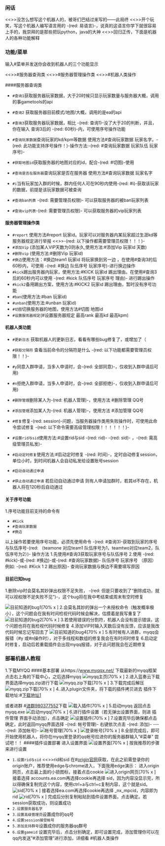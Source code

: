 ### 闲话

<<>>没怎么想写这个机器人的，被哥们巴结过来写的——此局终
<<>>开个玩笑，写这个机器人编写语言用的 -(red: 易语言)-，说真的这语言你学下就很容易上手的，我崇拜的是那些把玩python，java的大神
<<>>回归正传，下面是机器人的各种功能解释

### 功能/菜单
输入#菜单并发送你会收到机器人的三个功能显示
> 
<<>>#服务器查询类
<<>>#服务器管理操作类
<<>>#机器人类操作

####服务器查询类

* `#查询1`获取服务器玩家数据，大于20时候只显示玩家数量与服务器大概，调用的事gametools的api
* `#查询2` 获取服务器目前模式/地图/大概，调用的是ea的api
* `#查询3`获取服务器玩家数据，相比 -(red: 查询1)-没了大于20的判断，并且，你在输入 查询3后的 -(red: 60秒)-内，可使用序号操作功能
* `#查询玩家数据`查询玩家的kd/kpm等数据 使用方法#查询玩家数据 玩家名字。-(red: 此功能支持序号操作！)-操作方法:-(red: #查询玩家数据 玩家队伍 玩家序号)-
* `#获取地图id`获取服务器的地图对应的id，配合-(red: #切图)-使用

* `#查询是否在服务器`查询玩家是否在服务器 使用方法#查询玩家数据 玩家名字
* `#i`当有玩家加入群的时候，群内任何人可在90秒内使用-(red: #i)-获取该玩家的数据，前提是该玩家数据可被查询
* `#查询ban列表` -(red: 需要管理员权限)- 可以获取服务器的被ban玩家列表
* `#查询vip列表`-(red: 需要管理员权限)- 可以获取服务器的vip玩家列表
#### 服务器管理操作类
* `#report` 使用方法#report 玩家id。玩家可以对服务器内某玩家超过生涯kd等服务器规定进行举报
<<>>-(red: 以下操作都需要管理员权限！！！)-
* `#添加Vip` (添加某人VIP天数为0则永久,使用方法:#添加Vip 玩家id 天数)
* `#删除vip` (使用方法:#删除Vip 玩家id)
* `#换边`使用方法：#换边team1 玩家id 将玩家换到另一边 ，在使用#查询3的后60秒内，可使用 -(red: #换边 队伍序号 玩家序号)-进行换边操作
* `#kick`踢出服务器内玩家，使用方法:#KICK 玩家id 踢出理由。在使用#查询3后的60秒内可以使用 -(red: #kick 队伍序号 玩家序号 理由)- 进行踢出操作
* `#kick2`备用踢出方案，使用方法:#KICK2 玩家id 踢出理由，暂时没有序号功能
* `#ban`(使用方法:#ban 玩家id)
* `#unban`(使用方法:#unban 玩家id)
* `#切图`切换服务器的地图，使用方法#切图 地图id
* `#设置服务器规定`(#设置服务器规定 最高rank 最高kd 最高kpm)
#### 机器人类功能
* `#更新日志` 获取机器人的更新日志，看看有哪些bug修复了，或增加了（
* `#获取分隔符` 查看当前命令的分隔符是什么
-(red: 以下功能都需要管理员权限！！)-
* `#y`同意入群申请，当多人申请时，会-(red: 全部同意)-，仅收到入群申请后可用)
* `#n`拒绝入群申请，当多人申请时，会-(red: 全部拒绝)-，仅收到入群申请后可用)
* `#删除管理`删除某人为-(red: 机器人管理)-，使用方法 #删除管理 QQ号
* `#添加管理`添加某人为-(red: 机器人管理)-，使用方法 #添加管理 QQ号

* `#修复`修复-(red: session)-问题，当服务器操作类用失败操作时，可使用此命令尝试修复
-(red: 以下命令需要高级管理权限！！！！！！)-
* `#设置rid与sid`使用方法:#设置rid与sid -(red: rid)- -(red: sid)- ，-(red: 需高级管理员私发)-
* `#启动定时修复`使用方法:#启动定时修复 -(red: 时间)-，定时自动修复session，单位小时，到时间机器人会自动私发给设置账号session
* `#启动自动通过申请`
* `#停止自动通过申请`
若启动自动通过申请 则有人申请加群时，若其id不存在，机器人将在120秒后自动通过
#### 关于序号功能
1.序号功能目前支持的命令有 
* `#Kick`
* `#查询玩家数据`
* `#换边`

以上操作若要使用序号功能，必须先使用命令 -(red: #查询3)-获取到玩家的序号与队伍序号-(red: （teamone 对应team1 队伍序号为1，teamtwo对应team2，队伍序号为2）)-
操作方法
1.先使用#查询3获取玩家序号与队伍序号
2.使用 -(red: #kick)-或-(red: #换边)-或-(red: #查询玩家数据)- 队伍序号 玩家序号 （原因）
例如: -(red: #Kick 1 2 踢出原因)-
查询玩家数据与换边不需要填写原因
#### 目前已知bug
1.删除vip时会莫名其妙弹出权限不足失败， -(red: 但是只要收到了“删除成功，就可以视权限不足失败不见”)-，这个bug将在我中考结束或周末有空时修复

![目前知道的bug1[70% x ]](https://s1.ax1x.com/2022/04/06/qvTlzd.jpg)
2.会莫名其妙的弹出一个未授权命令（触发概率极小），这个问题会在我有时间检视代码时候会解决，估摸着是我写重复了
![目前知道的bug2[70% x ]](https://s1.ax1x.com/2022/04/06/qxizef.jpg)
3.若使用错误的分割符，机器人会没有提示错误，这个问题也将在我检视代码时候修复
4.添加VIP时输入天数后没有反馈，应该是我改代码时候忘记写回去了
![目前知道的bug4[70% x ]](https://s1.ax1x.com/2022/04/08/LCRilj.jpg)
5.有时候有人进群，myqq会报错（#y 或#n操作时），对于多线程和数组的修复我会在有时间时修复
6.启动定时修复，启动后若重载插件会出现myqq报错，对于此问题我会在近期修复

### 部署机器人教程

1.下载MYQQ
####基本部署
从https://www.myqqx.net/ 下载最新的myqq框架
点击右上角的下载中心，之后选择myqq
![myqq主页[70% x ]](https://s1.ax1x.com/2022/04/09/LPLh4J.png)
2.进入蓝奏云下载界面选择myqq.zip进行下载
![myqq.zip下载[70% x ]](https://s1.ax1x.com/2022/04/09/LPLXUe.png)
3.下载完成后解压
![myqq.zip下载[70% x ]](https://s1.ax1x.com/2022/04/09/LPOnvq.png)
4..进入plugin文件夹，将下载的插件拷贝进去
插件下载地址:#[下载地址1](https://bbs.myqqx.net/forum.php?mod=viewthread&tid=1755&page=1&extra=)

或者进群 #[进群980377552](https://jq.qq.com/?_wv=1027&k=1TuYT6YP)下载
![载入插件[70% x ]](https://s1.ax1x.com/2022/04/09/LPOrIe.png)
5.启动myqq
返回点击myqq.exe
![启动myqq[70% x ]](https://s1.ax1x.com/2022/04/09/LPXNFg.png)
6.进行插件设置（若无弹出设置界面，则进 插件管理 界面手动添加），点击确定
![设置插件[70% x ]](https://s1.ax1x.com/2022/04/09/LPXXpd.png)
7.设置完毕后确保都点击确定，此时返回myqq界面选择 -(red: 帐号管理)- 右键依次点击 -(red: 添加)- ----(red: 添加帐号)- 
![帐号管理[70% x ]](https://s1.ax1x.com/2022/04/09/LPjnBV.png)
![登录帐号[70% x ]](https://s1.ax1x.com/2022/04/09/LPjD9H.png)
8.全部完成后，即可开始使用机器人，将你在myqq里登录的qq帐号拉进你的服务器群输入“#菜单” 尝试吧！！
####插件设置部署
进入设置界面
![设置界面[70% x ]](https://s1.ax1x.com/2022/04/09/LPv3a8.png)
按我推荐的步骤来进行设置

* `1.设置rid与sid`
<<>>rid和sid 在#[origin官网](https://www.origin.com/hkg/zh-tw/my-home)获取，在此之前需登录你的origin账户，推荐使用edge与chrome进入，下面我用edge演示：
进入origin网页，点击最上面的小锁图标，接着点击cookie
![进入origin网页[70% x ]](https://s1.ax1x.com/2022/04/09/LPx0ld.png)
接着选择 accounts.ea.com再选择cookie再选择 sid，因为内容没显示完，所以得确保复制完这个内容，使用ctrl+a与ctrl+c复制内容，这个就是sid。
![sid[70% x ]](https://s1.ax1x.com/2022/04/09/LPxbkT.png)
接着选择ea.com再选择cookie再选择 
_nx_mpcid，内容即为rid
![rid[70% x ]](https://s1.ax1x.com/2022/04/09/LPzGcj.png)
完成后分别复制粘贴到插件设置界面，点击确定。若session获取成功，则设置成功
* `2.设置服务器名字`
* `3.设置高级管理员`设置成你的qq号
* `4.设置session接受帐号`
* `5.添加支持群号`设置成你的服务器qq群号
* `6.设置gameid`
设置完毕后，点击分别确定，即可设置完成，添加管理你可以在qq内发送“#添加管理”进行添加，详细看 #机器人类操作